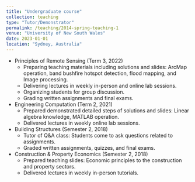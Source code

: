 ```yaml
---
title: "Undergraduate course"
collection: teaching
type: "Tutor/Demonstrator"
permalink: /teaching/2014-spring-teaching-1
venue: "University of New South Wales"
date: 2023-01-01
location: "Sydney, Australia"
---
```


* Principles of Remote Sensing (Term 3, 2022)
  * Preparing teaching materials including solutions and slides: ArcMap operation, band bushfire hotspot detection, flood mapping, and Image processing.
  * Delivering lectures in weekly in-person and online lab sessions.
  * Organizing students for group discussion.
  * Grading written assignments and final exams.
* Engineering Computation (Term 2, 2021)
  * Prepared demonstrated detailed steps of solutions and slides: Linear algebra knowledge, MATLAB operation.
  * Delivered lectures in weekly online lab sessions.
* Building Structures (Semester 2, 2018)
  * Tutor of Q&A class: Students come to ask questions related to assignments.
  * Graded written assignments, quizzes, and final exams.
* Construction & Property Economics (Semester 2, 2018)
  * Prepared teaching slides: Economic principles to the construction and property sectors.
  * Delivered lectures in weekly in-person tutorials.





